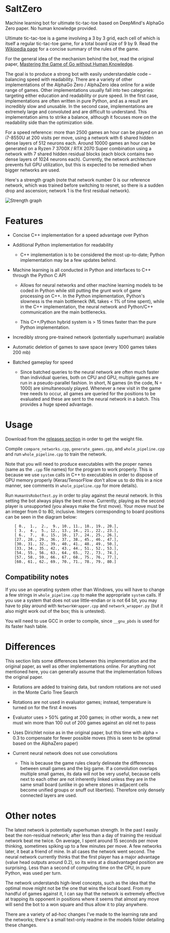 SaltZero
=======

Machine learning bot for ultimate tic-tac-toe based on DeepMind's AlphaGo Zero paper. No human knowledge provided.

Ultimate tic-tac-toe is a game involving a 3 by 3 grid, each cell of which is itself a regular tic-tac-toe game, for a total board size of 9 by 9. Read the [Wikipedia page](https://en.wikipedia.org/wiki/Ultimate_tic-tac-toe) for a concise summary of the rules of the game.

For the general idea of the mechanism behind the bot, read the original paper, [Mastering the Game of Go without Human Knowledge](https://discovery.ucl.ac.uk/id/eprint/10045895/1/agz_unformatted_nature.pdf).

The goal is to produce a strong bot with easily understandable code – balancing speed with readability. There are a variety of other implementations of the AlphaGo Zero / AlphaZero idea online for a wide range of games. Other implementations usually fall into two categories: targeting either education and readability or pure speed. In the first case, implementations are often written in pure Python, and as a result are incredibly slow and unusable. In the second case, implementations are extremely large and convoluted and are difficult to understand. This implementation aims to strike a balance, although it focuses more on the readability side than the optimization side.

For a speed reference: more than 2500 games an hour can be played on an i7-8550U at 200 visits per move, using a network with 6 shared hidden dense layers of 512 neurons each. Around 10000 games an hour can be generated on a Ryzen 7 3700X / RTX 2070 Super combination using a network with 7 shared hidden residual blocks (each block contains two dense layers of 1024 neurons each). Currently, the network architecture prevents full GPU utilization, but this is expected to be remedied when bigger networks are used.

Here's a strength graph (note that network number 0 is our reference network, which was trained before switching to resnet, so there is a sudden drop and ascension; network 1 is the first residual network).

![Strength graph](https://i.imgur.com/d0tFurd.png "Strength graph")

# Features

- Concise C++ implementation for a speed advantage over Python

- Additional Python implementation for readability

	- C++ implementation is to be considered the most up-to-date; Python implementation may be a few updates behind.

- Machine learning is all conducted in Python and interfaces to C++ through the Python C API

    - Allows for neural networks and other machine learning models to be coded in Python while still putting the grunt work of game processing on C++. In the Python implementation, Python's slowness is the main bottleneck (ML takes < 1% of time spent), while in the C++ implementation, the neural network and Python/C++ communication are the main bottlenecks.

    - This C++/Python hybrid system is > 15 times faster than the pure Python implementation.

- Incredibly strong pre-trained network (potentially superhuman) available

- Automatic deletion of games to save space (every 1000 games takes 200 mb)

- Batched gameplay for speed

    - Since batched queries to the neural network are often much faster than individual queries, both on CPU and GPU, multiple games are run in a pseudo-parallel fashion. In short, N games (in the code, N = 1000) are simultaneously played. Whenever a new visit in the game tree needs to occur, all games are queried for the positions to be evaluated and these are sent to the neural network in a batch. This provides a huge speed advantage. 

# Usage

Download from the [releases section](https://github.com/farmersrice/saltzero/releases) in order to get the weight file.

Compile `compare_networks.cpp`, `generate_games.cpp`, and `whole_pipeline.cpp` and run `whole_pipeline.cpp` to train the network. 

Note that you will need to produce executables with the proper names (same as the `.cpp` file names) for the program to work properly. This is because we use `system` calls in C++ to executables in order to dispose of GPU memory properly (Keras/TensorFlow don't allow us to do this in a nice manner, see comments in `whole_pipeline.cpp` for more details).

Run `HumanVsRobotTest.py` in order to play against the neural network. In this setting the bot always plays the best move. Currently, playing as the second player is unsupported (you always make the first move). Your move must be an integer from 0 to 80, inclusive. Integers corresponding to board positions can be seen in the diagram below: 


		[ 0.,  1.,  2.,  9., 10., 11., 18., 19., 20.],
		[ 3.,  4.,  5., 12., 13., 14., 21., 22., 23.],
		[ 6.,  7.,  8., 15., 16., 17., 24., 25., 26.],
		[27., 28., 29., 36., 37., 38., 45., 46., 47.],
		[30., 31., 32., 39., 40., 41., 48., 49., 50.],
		[33., 34., 35., 42., 43., 44., 51., 52., 53.],
		[54., 55., 56., 63., 64., 65., 72., 73., 74.],
		[57., 58., 59., 66., 67., 68., 75., 76., 77.],
		[60., 61., 62., 69., 70., 71., 78., 79., 80.]

## Compatibility notes

If you use an operating system other than Windows, you will have to change a few strings in `whole_pipeline.cpp` to make the appropriate `system` calls. If you use a system that does not use little-endian or is not 64 bit, you may have to play around with `NetworkWrapper.cpp` and `network_wrapper.py` (but it also might work out of the box; this is untested).

You will need to use GCC in order to compile, since `__gnu_pbds` is used for its faster hash table.

# Differences

This section lists some differences between this implementation and the original paper, as well as other implementations online. For anything not mentioned here, you can generally assume that the implementation follows the original paper.

- Rotations are added to training data, but random rotations are not used in the Monte Carlo Tree Search

- Rotations are not used in evaluator games; instead, temperature is turned on for the first 4 moves

- Evaluator uses > 50% gating at 200 games; in other words, a new net must win more than 100 out of 200 games against an old net to pass

- Uses Dirichlet noise as in the original paper, but this time with alpha = 0.3 to compensate for fewer possible moves (this is seen to be optimal based on the AlphaZero paper)

- Current neural network does not use convolutions

    - This is because the game rules clearly delineate the differences between small games and the big game. If a convolution overlaps multiple small games, its data will not be very useful, because cells next to each other are not inherently linked unless they are in the same small board (unlike in go where stones in adjacent cells become unified groups or snuff out liberties). Therefore only densely connected layers are used.

# Other notes

The latest network is potentially superhuman strength. In the past I easily beat the non-residual network; after less than a day of training the residual network beat me twice. On average, I spent around 15 seconds per move thinking, sometimes spiking up to a few minutes per move. A few networks later, it beat a friend of mine. In all cases the network went second. The neural network currently thinks that the first player has a major advantage (value head outputs around 0.2), so its wins at a disadvantaged position are surprising. Less than a second of computing time on the CPU, in pure Python, was used per turn.

The network understands high-level concepts, such as the idea that the optimal move might not be the one that wins the local board. From my handful of games against it, I can say that the network is extremely effective at trapping its opponent in positions where it seems that almost any move will send the bot to a won square and thus allow it to play anywhere. 

There are a variety of ad-hoc changes I've made to the learning rate and the networks; there's a small text-only readme in the models folder detailing these changes.
